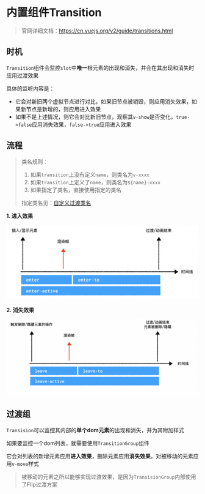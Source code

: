 # 内置组件Transition

> 官网详细文档：https://cn.vuejs.org/v2/guide/transitions.html

## 时机

`Transition`组件会监控`slot`中**唯一**根元素的出现和消失，并会在其出现和消失时应用过渡效果

具体的监听内容是：

- 它会对新旧两个虚拟节点进行对比，如果旧节点被销毁，则应用消失效果，如果新节点是新增的，则应用进入效果
- 如果不是上述情况，则它会对比新旧节点，观察其`v-show`是否变化，`true->false`应用消失效果，`false->true`应用进入效果

## 流程

> 类名规则：
>
> 1. 如果`transition`上没有定义`name`，则类名为`v-xxxx`
> 2. 如果`transition`上定义了`name`，则类名为`${name}-xxxx`
> 3. 如果指定了类名，直接使用指定的类名
>
> 指定类名见：[自定义过渡类名](https://cn.vuejs.org/v2/guide/transitions.html#%E8%87%AA%E5%AE%9A%E4%B9%89%E8%BF%87%E6%B8%A1%E7%9A%84%E7%B1%BB%E5%90%8D)

**1. 进入效果**

![](../Vue2就业笔记/笔记图片/20210309212357.png)



**2. 消失效果**

![image-20210309213426958](../Vue2就业笔记/笔记图片/20210309213426.png)

## 过渡组

`Transision`可以监控其内部的**单个dom元素**的出现和消失，并为其附加样式

如果要监控一个dom列表，就需要使用`TransitionGroup`组件

它会对列表的新增元素应用**进入效果**，删除元素应用**消失效果**，对被移动的元素应用`v-move`样式

> 被移动的元素之所以能够实现过渡效果，是因为`TransisionGroup`内部使用了Flip过渡方案


